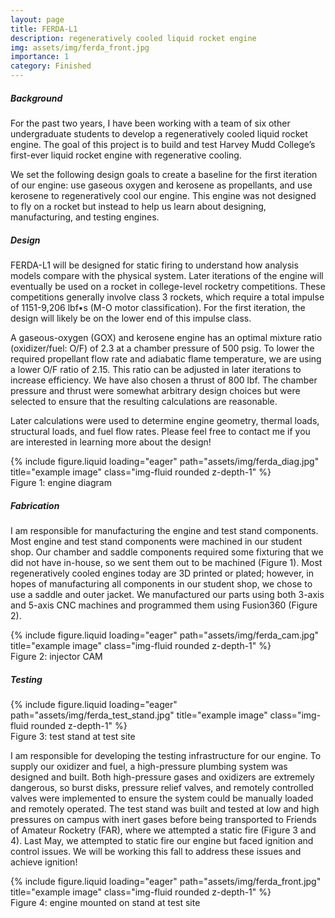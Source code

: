 ```yaml
---
layout: page
title: FERDA-L1
description: regeneratively cooled liquid rocket engine
img: assets/img/ferda_front.jpg
importance: 1
category: Finished
---
```


<div class="row">
    <div class="col-12">
        <h5><strong>Background</strong></h5>
    </div>
</div>

For the past two years, I have been working with a team of six other undergraduate students to develop a regeneratively cooled liquid rocket engine. The goal of this project is to build and test Harvey Mudd College’s first-ever liquid rocket engine with regenerative cooling.

We set the following design goals to create a baseline for the first iteration of our engine: use gaseous oxygen and kerosene as propellants, and use kerosene to regeneratively cool our engine. This engine was not designed to fly on a rocket but instead to help us learn about designing, manufacturing, and testing engines.

<div class="row">
    <div class="col-12">
        <h5><strong>Design</strong></h5>
    </div>
</div>

FERDA-L1 will be designed for static firing to understand how analysis models compare with the physical system. Later iterations of the engine will eventually be used on a rocket in college-level rocketry competitions. These competitions generally involve class 3 rockets, which require a total impulse of 1151-9,206 lbf•s (M-O motor classification). For the first iteration, the design will likely be on the lower end of this impulse class.

A gaseous-oxygen (GOX) and kerosene engine has an optimal mixture ratio (oxidizer/fuel: O/F) of 2.3 at a chamber pressure of 500 psig. To lower the required propellant flow rate and adiabatic flame temperature, we are using a lower O/F ratio of 2.15. This ratio can be adjusted in later iterations to increase efficiency. We have also chosen a thrust of 800 lbf. The chamber pressure and thrust were somewhat arbitrary design choices but were selected to ensure that the resulting calculations are reasonable.

Later calculations were used to determine engine geometry, thermal loads, structural loads, and fuel flow rates. Please feel free to contact me if you are interested in learning more about the design!

<div class="row">
    <div class="col-sm mt-3 mt-md-0">
        {% include figure.liquid loading="eager" path="assets/img/ferda_diag.jpg" title="example image" class="img-fluid rounded z-depth-1" %}
    </div>
</div>
<div class="caption">
    Figure 1: engine diagram
</div>

<div class="row">
    <div class="col-12">
        <h5><strong>Fabrication</strong></h5>
    </div>
</div>

I am responsible for manufacturing the engine and test stand components. Most engine and test stand components were machined in our student shop. Our chamber and saddle components required some fixturing that we did not have in-house, so we sent them out to be machined (Figure 1). Most regeneratively cooled engines today are 3D printed or plated; however, in hopes of manufacturing all components in our student shop, we chose to use a saddle and outer jacket. We manufactured our parts using both 3-axis and 5-axis CNC machines and programmed them using Fusion360 (Figure 2).

<div class="row">
    <div class="col-sm mt-3 mt-md-0">
        {% include figure.liquid loading="eager" path="assets/img/ferda_cam.jpg" title="example image" class="img-fluid rounded z-depth-1" %}
    </div>
</div>
<div class="caption">
    Figure 2: injector CAM
</div>

<div class="row">
    <div class="col-12">
        <h5><strong>Testing</strong></h5>
    </div>
</div>

<div class="row">
    <div class="col-sm mt-3 mt-md-0">
        {% include figure.liquid loading="eager" path="assets/img/ferda_test_stand.jpg" title="example image" class="img-fluid rounded z-depth-1" %}
    </div>
</div>
<div class="caption">
    Figure 3: test stand at test site
</div>

I am responsible for developing the testing infrastructure for our engine. To supply our oxidizer and fuel, a high-pressure plumbing system was designed and built. Both high-pressure gases and oxidizers are extremely dangerous, so burst disks, pressure relief valves, and remotely controlled valves were implemented to ensure the system could be manually loaded and remotely operated. The test stand was built and tested at low and high pressures on campus with inert gases before being transported to Friends of Amateur Rocketry (FAR), where we attempted a static fire (Figure 3 and 4). Last May, we attempted to static fire our engine but faced ignition and control issues. We will be working this fall to address these issues and achieve ignition!

<div class="row">
    <div class="col-sm mt-3 mt-md-0">
        {% include figure.liquid loading="eager" path="assets/img/ferda_front.jpg" title="example image" class="img-fluid rounded z-depth-1" %}
    </div>
</div>
<div class="caption">
    Figure 4: engine mounted on stand at test site
</div>
